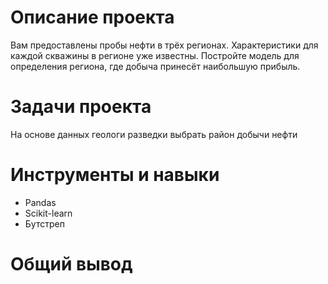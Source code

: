 
# Описание проекта
Вам предоставлены пробы нефти в трёх регионах. Характеристики для каждой скважины в регионе уже известны. Постройте модель для определения региона, где добыча принесёт наибольшую прибыль. 

# Задачи проекта
На основе данных геологи разведки выбрать район добычи нефти

# Инструменты и навыки
- Pandas
- Scikit-learn
- Бутстреп

# Общий вывод
